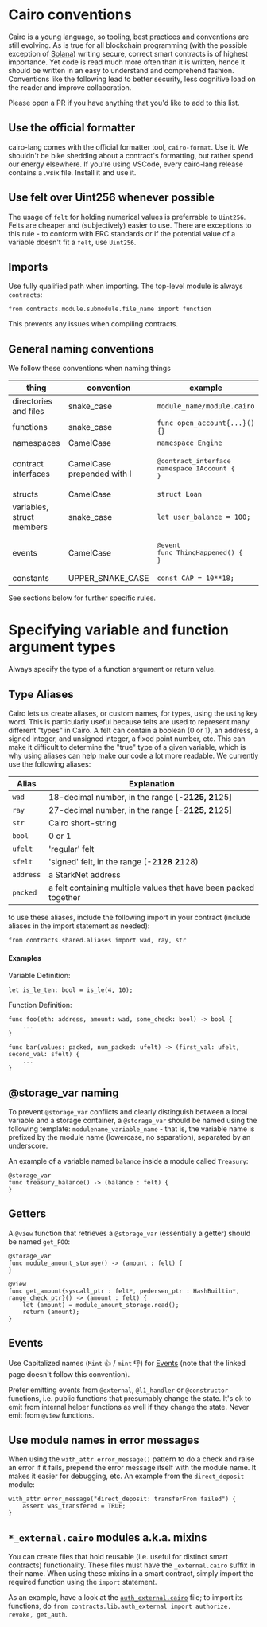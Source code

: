 # Cairo conventions

Cairo is a young language, so tooling, best practices and conventions are still evolving. As is true for all blockchain programming (with the possible exception of [Solana](https://twitter.com/KyleSamani/status/1418661490274439169)) writing secure, correct smart contracts is of highest importance. Yet code is read much more often than it is written, hence it should be written in an easy to understand and comprehend fashion. Conventions like the following lead to better security, less cognitive load on the reader and improve collaboration.

Please open a PR if you have anything that you'd like to add to this list.

## Use the official formatter

cairo-lang comes with the official formatter tool, `cairo-format`. Use it. We shouldn't be bike shedding about a contract's formatting, but rather spend our energy elsewhere. If you're using VSCode, every cairo-lang release contains a .vsix file. Install it and use it.

## Use felt over Uint256 whenever possible

The usage of `felt` for holding numerical values is preferrable to `Uint256`. Felts are cheaper and (subjectively) easier to use. There are exceptions to this rule - to conform with ERC standards or if the potential value of a variable doesn't fit a `felt`, use `Uint256`.

## Imports

Use fully qualified path when importing. The top-level module is always `contracts`:

```cairo
from contracts.module.submodule.file_name import function
```

This prevents any issues when compiling contracts.

## General naming conventions

We follow these conventions when naming things

| thing                     | convention                 | example                                                          |
|---------------------------|----------------------------|------------------------------------------------------------------|
| directories and files     | snake_case                 | `module_name/module.cairo`                                       |
| functions                 | snake_case                 | `func open_account{...}(){}`                                      |
| namespaces                | CamelCase                  | `namespace Engine`                                               |
| contract interfaces       | CamelCase prepended with I | <pre>@contract_interface<br />namespace IAccount {<br />}</pre> |
| structs                   | CamelCase                  | `struct Loan`                                                    |
| variables, struct members | snake_case                 | `let user_balance = 100;`                                         |
| events                    | CamelCase                  | <pre>@event<br />func ThingHappened() {<br />}</pre>            |
| constants                 | UPPER_SNAKE_CASE           | `const CAP = 10**18;`                                             |

See sections below for further specific rules.

# Specifying variable and function argument types

Always specify the type of a function argument or return value.


## Type Aliases

Cairo lets us create aliases, or custom names, for types, using the `using` key word. This is particularly useful because felts are used to represent many different "types" in Cairo. A felt can contain a boolean (0 or 1), an address, a signed integer, and unsigned integer, a fixed point number, etc. This can make it difficult to determine the "true" type of a given variable, which is why using aliases can help make our code a lot more readable. We currently use the following aliases:

| Alias           | Explanation                                                         |
|-----------------|---------------------------------------------------------------------|
| `wad`           | 18-decimal number, in the range [-2**125, 2**125]                   |
| `ray`           | 27-decimal number, in the range [-2**125, 2**125]                   |
| `str`           | Cairo short-string                                                  |
| `bool`          | 0 or 1                                                              |
| `ufelt`         | 'regular' felt                                                      |
| `sfelt`         | 'signed' felt, in the range [-2**128 2**128)                        |
| `address`       | a StarkNet address                                                  |
| `packed`        | a felt containing multiple values that have been packed together    |

to use these aliases, include the following import in your contract (include aliases in the import statement as needed):

```cairo
from contracts.shared.aliases import wad, ray, str
```

#### Examples

Variable Definition:
```cairo
let is_le_ten: bool = is_le(4, 10);
```

Function Definition:
```cairo
func foo(eth: address, amount: wad, some_check: bool) -> bool {
    ...
}

func bar(values: packed, num_packed: ufelt) -> (first_val: ufelt, second_val: sfelt) {
    ...
}
```




## @storage_var naming

To prevent `@storage_var` conflicts and clearly distinguish between a local variable and a storage container, a `@storage_var` should be named using the following template: `modulename_variable_name` - that is, the variable name is prefixed by the module name (lowercase, no separation), separated by an underscore.

An example of a variable named `balance` inside a module called `Treasury`:

```cairo
@storage_var
func treasury_balance() -> (balance : felt) {
}
```

## Getters

A `@view` function that retrieves a `@storage_var` (essentially a getter) should be named `get_FOO`:

```cairo
@storage_var
func module_amount_storage() -> (amount : felt) {
}

@view
func get_amount{syscall_ptr : felt*, pedersen_ptr : HashBuiltin*, range_check_ptr}() -> (amount : felt) {
    let (amount) = module_amount_storage.read();
    return (amount);
}
```

## Events

Use Capitalized names (`Mint` 👍 / `mint` 👎) for [Events](https://www.cairo-lang.org/docs/hello_starknet/events.html) (note that the linked page doesn't follow this convention).

Prefer emitting events from `@external`, `@l1_handler` or `@constructor` functions, i.e. public functions that presumably change the state. It's ok to emit from internal helper functions as well if they change the state. Never emit from `@view` functions.

## Use module names in error messages

When using the `with_attr error_message()` pattern to do a check and raise an error if it fails, prepend the error message itself with the module name. It makes it easier for debugging, etc. An example from the `direct_deposit` module:

```cairo
with_attr error_message("direct_deposit: transferFrom failed") {
    assert was_transfered = TRUE;
}
```

## `*_external.cairo` modules a.k.a. mixins

You can create files that hold reusable (i.e. useful for distinct smart contracts) functionality. These files must have the `_external.cairo` suffix in their name. When using these mixins in a smart contract, simply import the required function using the `import` statement.

As an example, have a look at the [`auth_external.cairo`](../contracts/lib/auth_external.cairo) file; to import its functions, do `from contracts.lib.auth_external import authorize, revoke, get_auth`.
